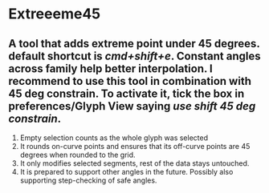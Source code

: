 # Extreeeme45
## A tool that adds extreme point under 45 degrees. default shortcut is *cmd+shift+e*. Constant angles across family help better interpolation. I recommend to use this tool in combination with 45 deg constrain. To activate it, tick the box in preferences/Glyph View saying *use shift 45 deg constrain*.
1. Empty selection counts as the whole glyph was selected
2. It rounds on-curve points and ensures that its off-curve points are 45 degrees when rounded to the grid.
3. It only modifies selected segments, rest of the data stays untouched.
4. It is prepared to support other angles in the future. Possibly also supporting step-checking of safe angles.
